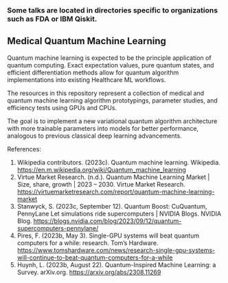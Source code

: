 ### Some talks are located in directories specific to organizations such as FDA or IBM Qiskit.

## Medical Quantum Machine Learning
Quantum machine learning is expected to be the principle application of quantum computing. Exact expectation values, pure quantum states, and efficient differentiation methods allow for quantum algorithm implementations into existing Healthcare ML workflows. 

The resources in this repository represent a collection of medical and quantum machine learning algorithm prototypings, parameter studies, and efficiency tests using GPUs and CPUs.

The goal is to implement a new variational quantum algorithm architecture with more trainable parameters into models for better performance, analogous to previous classical deep learning advancements.

References:
1) Wikipedia contributors. (2023c). Quantum machine learning. Wikipedia. https://en.m.wikipedia.org/wiki/Quantum_machine_learning
2) Virtue Market Research. (n.d.). Quantum Machine Learning Market | Size, share, growth | 2023 – 2030. Virtue Market Research. https://virtuemarketresearch.com/report/quantum-machine-learning-market
3) Stanwyck, S. (2023c, September 12). Quantum Boost: CuQuantum, PennyLane Let simulations ride supercomputers | NVIDIA Blogs. NVIDIA Blog. https://blogs.nvidia.com/blog/2023/09/12/quantum-supercomputers-pennylane/
4) Pires, F. (2023b, May 3). Single-GPU systems will beat quantum computers for a while: research. Tom’s Hardware. https://www.tomshardware.com/news/research-single-gpu-systems-will-continue-to-beat-quantum-computers-for-a-while
5) Huynh, L. (2023b, August 22). Quantum-Inspired Machine Learning: a Survey. arXiv.org. https://arxiv.org/abs/2308.11269
